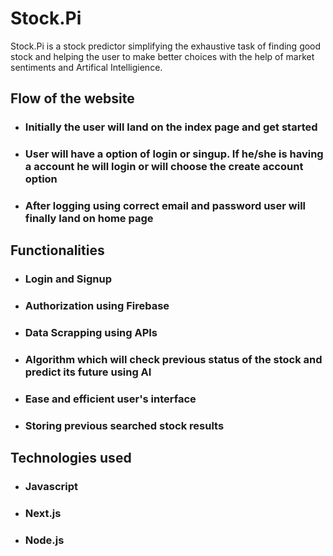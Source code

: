 
# Stock.Pi

Stock.Pi is a stock predictor simplifying the exhaustive task of finding good stock and helping the user to make better choices with the help of market sentiments and Artifical Intelligience.

## Flow of the website
- ### Initially the user will land on the index page and get started
- ### User will have a option of login or singup.  If he/she is having a account he will login or will choose the create account option
- ### After logging using correct email and password user will finally land on home page

## Functionalities
- ### Login and Signup
- ### Authorization using Firebase
- ### Data Scrapping using APIs
- ### Algorithm which will check previous status of the stock and predict its future using AI
- ### Ease and efficient user's interface
- ### Storing previous searched stock results

 ## Technologies used
 
 - ### Javascript
 - ### Next.js
 - ### Node.js
 

 
